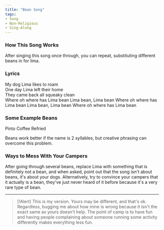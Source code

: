 ```yaml
---
title: "Bean Song"
tags:
- Song
- Non-Religious
- Sing-Along
---
```


### How This Song Works

After singing this song once through, you can repeat, substituting different beans in for lima.

### Lyrics

My dog Lima likes to roam  
One day Lima left their home  
They came back all squeaky clean  
Where oh where has Lima bean
Lima bean, Lima bean
Where oh where has Lima bean
Lima bean, Lima bean
Where oh where has Lima bean

### Some Example Beans

Pinto
Coffee
Refried

Beans work better if the name is 2 syllables, but creative phrasing can overcome this problem.

### Ways to Mess With Your Campers

After going through several beans, replace Lima with something that is definitely not a bean, and when asked, point out that the song isn't about beans, it's about your dogs. Alternatively, try to convince your campers that it actually is a bean, they've just never heard of it before because it's a very rare type of bean. 

---

>[!Alert]
> This is my version. Yours may be different, and that's ok. Regardless, bugging me about how mine is wrong because it isn't the exact same as yours doesn't help. The point of camp is to have fun and having people complaining about someone running some activity differently makes everything less fun.

